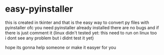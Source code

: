 # easy-pyinstaller
this is created in tkinter and that is the easy way to convert py files with pyinstaller ofc you need pyinstaller already installed 
there are no bugs and if there is just comment it
(linux didn't tested yet: this need to run on linux too i dont see any problem but i didnt test it yet)

hope its gonna help someone or make it easyer for you
